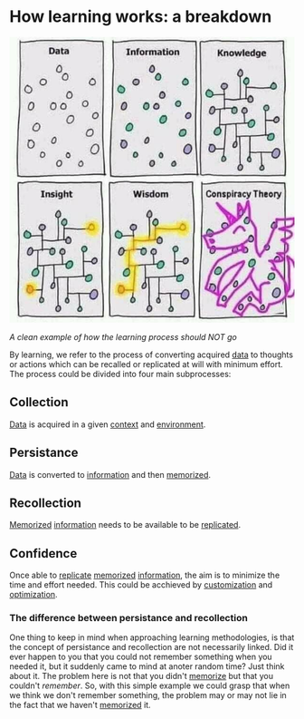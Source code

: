 # How learning works: a breakdown

![](/assets/images/learning.png)

_A clean example of how the learning process should NOT go_

By learning, we refer to the process of converting acquired [data](/learning/data.md) to thoughts or actions which can be recalled or replicated at will with minimum effort.
The process could be divided into four main subprocesses:

## Collection

[Data](/learning/data.md) is acquired in a given [context](/learning/data/context.md) and [environment](/learning/data/environment.md).

## Persistance

[Data](/learning/data.md) is converted to [information](/learning/information.md) and then [memorized](/learning/memorization.md).

## Recollection

[Memorized](/learning/memorization.md) [information](/learning/information.md) needs to be available to be [replicated](/learning/replication.md).

## Confidence

Once able to [replicate](/learning/replication.md) [memorized](/learning/memorization.md) [information](/learning/information.md), the aim is to minimize the time and effort needed. This could be acchieved by [customization](/learning/customization.md) and [optimization](/learning/optimization.md).

### The difference between persistance and recollection

One thing to keep in mind when approaching learning methodologies, is that the concept of persistance and recollection are not necessarily linked. Did it ever happen to you that you could not remember something when you needed it, but it suddenly came to mind at anoter random time? Just think about it. The problem here is not that you didn't [memorize](/learning/memorization.md) but that you couldn't _remember_. So, with this simple example we could grasp that when we think we don't remember something, the problem may or may not lie in the fact that we haven't [memorized](/learning/memorization.md) it.